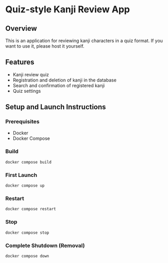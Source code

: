 # Quiz-style Kanji Review App
## Overview
This is an application for reviewing kanji characters in a quiz format.
If you want to use it, please host it yourself.

## Features
- Kanji review quiz
- Registration and deletion of kanji in the database
- Search and confirmation of registered kanji
- Quiz settings

## Setup and Launch Instructions
### Prerequisites
- Docker
- Docker Compose

### Build
```
docker compose build
```
### First Launch
```
docker compose up
```
### Restart
```
docker compose restart
```
### Stop
```
docker compose stop
```
### Complete Shutdown (Removal)
```
docker compose down
```
